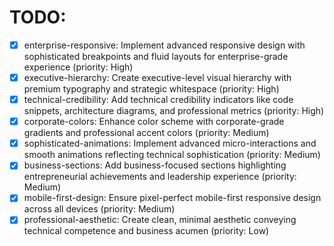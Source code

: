 # TODO:

- [x] enterprise-responsive: Implement advanced responsive design with sophisticated breakpoints and fluid layouts for enterprise-grade experience (priority: High)
- [x] executive-hierarchy: Create executive-level visual hierarchy with premium typography and strategic whitespace (priority: High)
- [x] technical-credibility: Add technical credibility indicators like code snippets, architecture diagrams, and professional metrics (priority: High)
- [x] corporate-colors: Enhance color scheme with corporate-grade gradients and professional accent colors (priority: Medium)
- [x] sophisticated-animations: Implement advanced micro-interactions and smooth animations reflecting technical sophistication (priority: Medium)
- [x] business-sections: Add business-focused sections highlighting entrepreneurial achievements and leadership experience (priority: Medium)
- [x] mobile-first-design: Ensure pixel-perfect mobile-first responsive design across all devices (priority: Medium)
- [x] professional-aesthetic: Create clean, minimal aesthetic conveying technical competence and business acumen (priority: Low)
